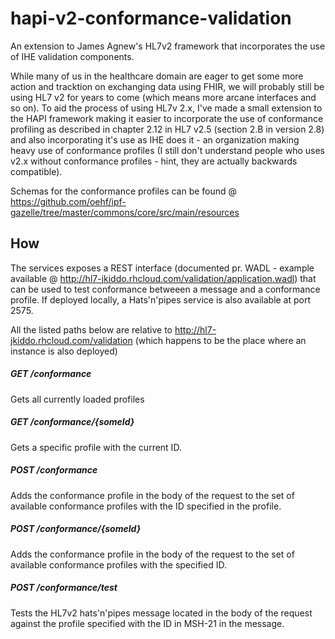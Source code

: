# hapi-v2-conformance-validation
An extension to James Agnew's HL7v2 framework that incorporates the use of IHE validation components.

While many of us in the healthcare domain are eager to get some more action and tracktion on exchanging data using FHIR, we will probably still be using HL7 v2 for years to come (which means more arcane interfaces and so on). To aid the process of using HL7v 2.x, I've made a small extension to the HAPI framework making it easier to incorporate the use of conformance profiling as described in chapter 2.12 in HL7 v2.5 (section 2.B in version 2.8) and also incorporating it's use as IHE does it - an organization making heavy use of conformance profiles (I still don't understand people who uses v2.x without conformance profiles - hint, they are actually backwards compatible).

Schemas for the conformance profiles can be found @ https://github.com/oehf/ipf-gazelle/tree/master/commons/core/src/main/resources

## How
The services exposes a REST interface (documented pr. WADL - example available @ http://hl7-jkiddo.rhcloud.com/validation/application.wadl) that can be used to test conformance betweeen a message and a conformance profile. If deployed locally, a Hats'n'pipes service is also available at port 2575.

All the listed paths below are relative to http://hl7-jkiddo.rhcloud.com/validation (which happens to be the place where an instance is also deployed)

##### GET /conformance 
Gets all currently loaded profiles

##### GET /conformance/{someId}
Gets a specific profile with the current ID.

##### POST /conformance
Adds the conformance profile in the body of the request to the set of available conformance profiles with the ID specified in the profile.

##### POST /conformance/{someId}
Adds the conformance profile in the body of the request to the set of available conformance profiles with the specified ID.

##### POST /conformance/test
Tests the HL7v2 hats'n'pipes message located in the body of the request against the profile specified with the ID in MSH-21 in the message.